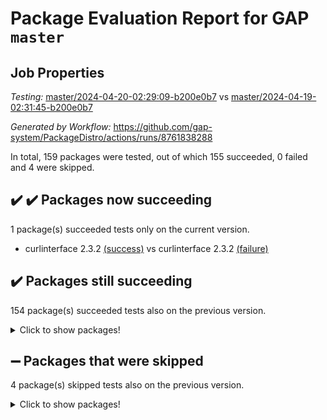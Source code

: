 # Package Evaluation Report for GAP `master`

## Job Properties

*Testing:* [master/2024-04-20-02:29:09-b200e0b7](https://github.com/gap-system/PackageDistro/blob/data/reports/master/2024-04-20-02:29:09-b200e0b7) vs [master/2024-04-19-02:31:45-b200e0b7](https://github.com/gap-system/PackageDistro/blob/data/reports/master/2024-04-19-02:31:45-b200e0b7)

*Generated by Workflow:* https://github.com/gap-system/PackageDistro/actions/runs/8761838288

In total, 159 packages were tested, out of which 155 succeeded, 0 failed and 4 were skipped.

## :heavy_check_mark: :heavy_check_mark: Packages now succeeding

1 package(s) succeeded tests only on the current version.
- curlinterface 2.3.2 [(success)](https://github.com/gap-system/PackageDistro/actions/runs/8761838288/job/24048988469) vs curlinterface 2.3.2 [(failure)](https://github.com/gap-system/PackageDistro/actions/runs/8747385344/job/24005953325)

## :heavy_check_mark: Packages still succeeding

154 package(s) succeeded tests also on the previous version.
<details><summary>Click to show packages!</summary>

- 4ti2interface 2023.02-04 [(success)](https://github.com/gap-system/PackageDistro/actions/runs/8761838288/job/24048984219)
- ace 5.6.2 [(success)](https://github.com/gap-system/PackageDistro/actions/runs/8761838288/job/24048984308)
- aclib 1.3.2 [(success)](https://github.com/gap-system/PackageDistro/actions/runs/8761838288/job/24048984377)
- agt 0.3.1 [(success)](https://github.com/gap-system/PackageDistro/actions/runs/8761838288/job/24048984457)
- alnuth 3.2.1 [(success)](https://github.com/gap-system/PackageDistro/actions/runs/8761838288/job/24048984543)
- anupq 3.3.0 [(success)](https://github.com/gap-system/PackageDistro/actions/runs/8761838288/job/24048984614)
- atlasrep 2.1.8 [(success)](https://github.com/gap-system/PackageDistro/actions/runs/8761838288/job/24048984684)
- autodoc 2023.06.19 [(success)](https://github.com/gap-system/PackageDistro/actions/runs/8761838288/job/24048984762)
- automata 1.15 [(success)](https://github.com/gap-system/PackageDistro/actions/runs/8761838288/job/24048985792)
- automgrp 1.3.2 [(success)](https://github.com/gap-system/PackageDistro/actions/runs/8761838288/job/24048985966)
- autpgrp 1.11 [(success)](https://github.com/gap-system/PackageDistro/actions/runs/8761838288/job/24048986094)
- cap 2024.04-01 [(success)](https://github.com/gap-system/PackageDistro/actions/runs/8761838288/job/24048986539)
- caratinterface 2.3.6 [(success)](https://github.com/gap-system/PackageDistro/actions/runs/8761838288/job/24048987040)
- cddinterface 2022.11.01 [(success)](https://github.com/gap-system/PackageDistro/actions/runs/8761838288/job/24048987126)
- circle 1.6.6 [(success)](https://github.com/gap-system/PackageDistro/actions/runs/8761838288/job/24048987200)
- classicpres 1.22 [(success)](https://github.com/gap-system/PackageDistro/actions/runs/8761838288/job/24048987278)
- cohomolo 1.6.11 [(success)](https://github.com/gap-system/PackageDistro/actions/runs/8761838288/job/24048987361)
- congruence 1.2.6 [(success)](https://github.com/gap-system/PackageDistro/actions/runs/8761838288/job/24048987455)
- corelg 1.56 [(success)](https://github.com/gap-system/PackageDistro/actions/runs/8761838288/job/24048987550)
- crime 1.6 [(success)](https://github.com/gap-system/PackageDistro/actions/runs/8761838288/job/24048987649)
- crisp 1.4.6 [(success)](https://github.com/gap-system/PackageDistro/actions/runs/8761838288/job/24048987773)
- crypting 0.10.4 [(success)](https://github.com/gap-system/PackageDistro/actions/runs/8761838288/job/24048987873)
- cryst 4.1.27 [(success)](https://github.com/gap-system/PackageDistro/actions/runs/8761838288/job/24048987980)
- crystcat 1.1.10 [(success)](https://github.com/gap-system/PackageDistro/actions/runs/8761838288/job/24048988131)
- ctbllib 1.3.9 [(success)](https://github.com/gap-system/PackageDistro/actions/runs/8761838288/job/24048988229)
- cubefree 1.19 [(success)](https://github.com/gap-system/PackageDistro/actions/runs/8761838288/job/24048988344)
- cvec 2.8.1 [(success)](https://github.com/gap-system/PackageDistro/actions/runs/8761838288/job/24048988570)
- datastructures 0.3.0 [(success)](https://github.com/gap-system/PackageDistro/actions/runs/8761838288/job/24048988656)
- deepthought 1.0.6 [(success)](https://github.com/gap-system/PackageDistro/actions/runs/8761838288/job/24048988733)
- design 1.8 [(success)](https://github.com/gap-system/PackageDistro/actions/runs/8761838288/job/24048988814)
- difsets 2.3.1 [(success)](https://github.com/gap-system/PackageDistro/actions/runs/8761838288/job/24048988892)
- digraphs 1.7.1 [(success)](https://github.com/gap-system/PackageDistro/actions/runs/8761838288/job/24048988989)
- edim 1.3.8 [(success)](https://github.com/gap-system/PackageDistro/actions/runs/8761838288/job/24048989088)
- example 4.3.4 [(success)](https://github.com/gap-system/PackageDistro/actions/runs/8761838288/job/24048989192)
- examplesforhomalg 2023.10-01 [(success)](https://github.com/gap-system/PackageDistro/actions/runs/8761838288/job/24048989298)
- factint 1.6.3 [(success)](https://github.com/gap-system/PackageDistro/actions/runs/8761838288/job/24048989427)
- ferret 1.0.10 [(success)](https://github.com/gap-system/PackageDistro/actions/runs/8761838288/job/24048989565)
- fga 1.5.0 [(success)](https://github.com/gap-system/PackageDistro/actions/runs/8761838288/job/24048989707)
- fining 1.5.6 [(success)](https://github.com/gap-system/PackageDistro/actions/runs/8761838288/job/24048989844)
- float 1.0.4 [(success)](https://github.com/gap-system/PackageDistro/actions/runs/8761838288/job/24048989979)
- format 1.4.4 [(success)](https://github.com/gap-system/PackageDistro/actions/runs/8761838288/job/24048990124)
- forms 1.2.11 [(success)](https://github.com/gap-system/PackageDistro/actions/runs/8761838288/job/24048990269)
- fplsa 1.2.6 [(success)](https://github.com/gap-system/PackageDistro/actions/runs/8761838288/job/24048990400)
- fr 2.4.13 [(success)](https://github.com/gap-system/PackageDistro/actions/runs/8761838288/job/24048990524)
- francy 2.0.3 [(success)](https://github.com/gap-system/PackageDistro/actions/runs/8761838288/job/24048990621)
- fwtree 1.3 [(success)](https://github.com/gap-system/PackageDistro/actions/runs/8761838288/job/24048990728)
- gapdoc 1.6.7 [(success)](https://github.com/gap-system/PackageDistro/actions/runs/8761838288/job/24048990841)
- gauss 2023.02-04 [(success)](https://github.com/gap-system/PackageDistro/actions/runs/8761838288/job/24048990921)
- gaussforhomalg 2023.11-01 [(success)](https://github.com/gap-system/PackageDistro/actions/runs/8761838288/job/24048991010)
- gbnp 1.0.5 [(success)](https://github.com/gap-system/PackageDistro/actions/runs/8761838288/job/24048991091)
- generalizedmorphismsforcap 2024.04-01 [(success)](https://github.com/gap-system/PackageDistro/actions/runs/8761838288/job/24048991198)
- genss 1.6.8 [(success)](https://github.com/gap-system/PackageDistro/actions/runs/8761838288/job/24048991294)
- gradedmodules 2024.01-01 [(success)](https://github.com/gap-system/PackageDistro/actions/runs/8761838288/job/24048991382)
- gradedringforhomalg 2023.08-01 [(success)](https://github.com/gap-system/PackageDistro/actions/runs/8761838288/job/24048991483)
- grape 4.9.0 [(success)](https://github.com/gap-system/PackageDistro/actions/runs/8761838288/job/24048991578)
- groupoids 1.74 [(success)](https://github.com/gap-system/PackageDistro/actions/runs/8761838288/job/24048991669)
- grpconst 2.6.5 [(success)](https://github.com/gap-system/PackageDistro/actions/runs/8761838288/job/24048991756)
- guarana 0.96.3 [(success)](https://github.com/gap-system/PackageDistro/actions/runs/8761838288/job/24048991843)
- guava 3.19 [(success)](https://github.com/gap-system/PackageDistro/actions/runs/8761838288/job/24048991933)
- hap 1.62 [(success)](https://github.com/gap-system/PackageDistro/actions/runs/8761838288/job/24048992015)
- hapcryst 0.1.15 [(success)](https://github.com/gap-system/PackageDistro/actions/runs/8761838288/job/24048992115)
- hecke 1.5.3 [(success)](https://github.com/gap-system/PackageDistro/actions/runs/8761838288/job/24048992199)
- help 4.0 [(success)](https://github.com/gap-system/PackageDistro/actions/runs/8761838288/job/24048992287)
- homalg 2024.01-01 [(success)](https://github.com/gap-system/PackageDistro/actions/runs/8761838288/job/24048992370)
- homalgtocas 2023.11-01 [(success)](https://github.com/gap-system/PackageDistro/actions/runs/8761838288/job/24048992458)
- idrel 2.46 [(success)](https://github.com/gap-system/PackageDistro/actions/runs/8761838288/job/24048992560)
- images 1.3.2 [(success)](https://github.com/gap-system/PackageDistro/actions/runs/8761838288/job/24048992666)
- intpic 0.3.0 [(success)](https://github.com/gap-system/PackageDistro/actions/runs/8761838288/job/24048992755)
- io 4.8.2 [(success)](https://github.com/gap-system/PackageDistro/actions/runs/8761838288/job/24048992842)
- io_forhomalg 2023.02-04 [(success)](https://github.com/gap-system/PackageDistro/actions/runs/8761838288/job/24048992940)
- irredsol 1.4.4 [(success)](https://github.com/gap-system/PackageDistro/actions/runs/8761838288/job/24048993015)
- json 2.2.0 [(success)](https://github.com/gap-system/PackageDistro/actions/runs/8761838288/job/24048993107)
- jupyterkernel 1.5.0 [(success)](https://github.com/gap-system/PackageDistro/actions/runs/8761838288/job/24048993228)
- jupyterviz 1.5.6 [(success)](https://github.com/gap-system/PackageDistro/actions/runs/8761838288/job/24048993337)
- kan 1.37 [(success)](https://github.com/gap-system/PackageDistro/actions/runs/8761838288/job/24048993431)
- kbmag 1.5.11 [(success)](https://github.com/gap-system/PackageDistro/actions/runs/8761838288/job/24048993510)
- laguna 3.9.6 [(success)](https://github.com/gap-system/PackageDistro/actions/runs/8761838288/job/24048993592)
- liealgdb 2.2.1 [(success)](https://github.com/gap-system/PackageDistro/actions/runs/8761838288/job/24048993663)
- liepring 2.8 [(success)](https://github.com/gap-system/PackageDistro/actions/runs/8761838288/job/24048993727)
- liering 2.4.2 [(success)](https://github.com/gap-system/PackageDistro/actions/runs/8761838288/job/24048993796)
- linearalgebraforcap 2024.04-02 [(success)](https://github.com/gap-system/PackageDistro/actions/runs/8761838288/job/24048993860)
- lins 0.9 [(success)](https://github.com/gap-system/PackageDistro/actions/runs/8761838288/job/24048993928)
- localizeringforhomalg 2023.10-01 [(success)](https://github.com/gap-system/PackageDistro/actions/runs/8761838288/job/24048993998)
- loops 3.4.3 [(success)](https://github.com/gap-system/PackageDistro/actions/runs/8761838288/job/24048994077)
- lpres 1.0.3 [(success)](https://github.com/gap-system/PackageDistro/actions/runs/8761838288/job/24048994158)
- majoranaalgebras 1.5.1 [(success)](https://github.com/gap-system/PackageDistro/actions/runs/8761838288/job/24048994238)
- mapclass 1.4.6 [(success)](https://github.com/gap-system/PackageDistro/actions/runs/8761838288/job/24048994310)
- matgrp 0.70 [(success)](https://github.com/gap-system/PackageDistro/actions/runs/8761838288/job/24048994388)
- matricesforhomalg 2024.02-01 [(success)](https://github.com/gap-system/PackageDistro/actions/runs/8761838288/job/24048994460)
- modisom 2.5.4 [(success)](https://github.com/gap-system/PackageDistro/actions/runs/8761838288/job/24048994518)
- modulepresentationsforcap 2024.04-01 [(success)](https://github.com/gap-system/PackageDistro/actions/runs/8761838288/job/24048994592)
- modules 2024.01-01 [(success)](https://github.com/gap-system/PackageDistro/actions/runs/8761838288/job/24048994677)
- monoidalcategories 2024.04-01 [(success)](https://github.com/gap-system/PackageDistro/actions/runs/8761838288/job/24048994758)
- nconvex 2022.09-01 [(success)](https://github.com/gap-system/PackageDistro/actions/runs/8761838288/job/24048994827)
- nilmat 1.4.2 [(success)](https://github.com/gap-system/PackageDistro/actions/runs/8761838288/job/24048994897)
- nock 1.5 [(success)](https://github.com/gap-system/PackageDistro/actions/runs/8761838288/job/24048994949)
- normalizinterface 1.3.6 [(success)](https://github.com/gap-system/PackageDistro/actions/runs/8761838288/job/24048995012)
- nq 2.5.11 [(success)](https://github.com/gap-system/PackageDistro/actions/runs/8761838288/job/24048995064)
- numericalsgps 1.3.1 [(success)](https://github.com/gap-system/PackageDistro/actions/runs/8761838288/job/24048995129)
- openmath 11.5.3 [(success)](https://github.com/gap-system/PackageDistro/actions/runs/8761838288/job/24048995187)
- orb 4.9.0 [(success)](https://github.com/gap-system/PackageDistro/actions/runs/8761838288/job/24048995243)
- packagemanager 1.4.3 [(success)](https://github.com/gap-system/PackageDistro/actions/runs/8761838288/job/24048995314)
- patternclass 2.4.3 [(success)](https://github.com/gap-system/PackageDistro/actions/runs/8761838288/job/24048995372)
- permut 2.0.5 [(success)](https://github.com/gap-system/PackageDistro/actions/runs/8761838288/job/24048995437)
- polenta 1.3.10 [(success)](https://github.com/gap-system/PackageDistro/actions/runs/8761838288/job/24048995498)
- polymaking 0.8.7 [(success)](https://github.com/gap-system/PackageDistro/actions/runs/8761838288/job/24048995572)
- primgrp 3.4.4 [(success)](https://github.com/gap-system/PackageDistro/actions/runs/8761838288/job/24048995624)
- profiling 2.5.4 [(success)](https://github.com/gap-system/PackageDistro/actions/runs/8761838288/job/24048995681)
- qdistrnd 0.9.4 [(success)](https://github.com/gap-system/PackageDistro/actions/runs/8761838288/job/24048995742)
- qpa 1.35 [(success)](https://github.com/gap-system/PackageDistro/actions/runs/8761838288/job/24048995837)
- quagroup 1.8.4 [(success)](https://github.com/gap-system/PackageDistro/actions/runs/8761838288/job/24048995943)
- radiroot 2.9 [(success)](https://github.com/gap-system/PackageDistro/actions/runs/8761838288/job/24048996016)
- rcwa 4.7.1 [(success)](https://github.com/gap-system/PackageDistro/actions/runs/8761838288/job/24048996107)
- rds 1.8 [(success)](https://github.com/gap-system/PackageDistro/actions/runs/8761838288/job/24048996196)
- recog 1.4.2 [(success)](https://github.com/gap-system/PackageDistro/actions/runs/8761838288/job/24048996282)
- repndecomp 1.3.0 [(success)](https://github.com/gap-system/PackageDistro/actions/runs/8761838288/job/24048996358)
- repsn 3.1.2 [(success)](https://github.com/gap-system/PackageDistro/actions/runs/8761838288/job/24048996442)
- resclasses 4.7.3 [(success)](https://github.com/gap-system/PackageDistro/actions/runs/8761838288/job/24048996518)
- ringsforhomalg 2023.11-02 [(success)](https://github.com/gap-system/PackageDistro/actions/runs/8761838288/job/24048996593)
- sco 2023.08-01 [(success)](https://github.com/gap-system/PackageDistro/actions/runs/8761838288/job/24048996664)
- scscp 2.4.2 [(success)](https://github.com/gap-system/PackageDistro/actions/runs/8761838288/job/24048996749)
- semigroups 5.3.7 [(success)](https://github.com/gap-system/PackageDistro/actions/runs/8761838288/job/24048996837)
- sglppow 2.4 [(success)](https://github.com/gap-system/PackageDistro/actions/runs/8761838288/job/24048996941)
- sgpviz 0.999.5 [(success)](https://github.com/gap-system/PackageDistro/actions/runs/8761838288/job/24048997032)
- simpcomp 2.1.14 [(success)](https://github.com/gap-system/PackageDistro/actions/runs/8761838288/job/24048997138)
- singular 2023.02.09 [(success)](https://github.com/gap-system/PackageDistro/actions/runs/8761838288/job/24048997251)
- sl2reps 1.1 [(success)](https://github.com/gap-system/PackageDistro/actions/runs/8761838288/job/24048997360)
- sla 1.5.3 [(success)](https://github.com/gap-system/PackageDistro/actions/runs/8761838288/job/24048997458)
- smallgrp 1.5.3 [(success)](https://github.com/gap-system/PackageDistro/actions/runs/8761838288/job/24048997564)
- smallsemi 0.6.13 [(success)](https://github.com/gap-system/PackageDistro/actions/runs/8761838288/job/24048997670)
- sonata 2.9.6 [(success)](https://github.com/gap-system/PackageDistro/actions/runs/8761838288/job/24048997772)
- sophus 1.27 [(success)](https://github.com/gap-system/PackageDistro/actions/runs/8761838288/job/24048997883)
- sotgrps 1.2 [(success)](https://github.com/gap-system/PackageDistro/actions/runs/8761838288/job/24048997998)
- spinsym 1.5.2 [(success)](https://github.com/gap-system/PackageDistro/actions/runs/8761838288/job/24048998129)
- standardff 1.0 [(success)](https://github.com/gap-system/PackageDistro/actions/runs/8761838288/job/24048998249)
- symbcompcc 1.3.2 [(success)](https://github.com/gap-system/PackageDistro/actions/runs/8761838288/job/24048998387)
- thelma 1.3 [(success)](https://github.com/gap-system/PackageDistro/actions/runs/8761838288/job/24048998505)
- tomlib 1.2.11 [(success)](https://github.com/gap-system/PackageDistro/actions/runs/8761838288/job/24048998608)
- toolsforhomalg 2023.11-01 [(success)](https://github.com/gap-system/PackageDistro/actions/runs/8761838288/job/24048998711)
- toric 1.9.5 [(success)](https://github.com/gap-system/PackageDistro/actions/runs/8761838288/job/24048998830)
- toricvarieties 2022.07.13 [(success)](https://github.com/gap-system/PackageDistro/actions/runs/8761838288/job/24048998935)
- transgrp 3.6.5 [(success)](https://github.com/gap-system/PackageDistro/actions/runs/8761838288/job/24048999072)
- typeset 1.2.2 [(success)](https://github.com/gap-system/PackageDistro/actions/runs/8761838288/job/24048999201)
- ugaly 4.1.3 [(success)](https://github.com/gap-system/PackageDistro/actions/runs/8761838288/job/24048999347)
- unipot 1.5 [(success)](https://github.com/gap-system/PackageDistro/actions/runs/8761838288/job/24048999476)
- unitlib 4.2.0 [(success)](https://github.com/gap-system/PackageDistro/actions/runs/8761838288/job/24048999605)
- utils 0.85 [(success)](https://github.com/gap-system/PackageDistro/actions/runs/8761838288/job/24048999724)
- uuid 0.7 [(success)](https://github.com/gap-system/PackageDistro/actions/runs/8761838288/job/24048999854)
- walrus 0.9991 [(success)](https://github.com/gap-system/PackageDistro/actions/runs/8761838288/job/24048999960)
- wedderga 4.10.5 [(success)](https://github.com/gap-system/PackageDistro/actions/runs/8761838288/job/24049000065)
- xmod 2.92 [(success)](https://github.com/gap-system/PackageDistro/actions/runs/8761838288/job/24049000173)
- xmodalg 1.23 [(success)](https://github.com/gap-system/PackageDistro/actions/runs/8761838288/job/24049000275)
- yangbaxter 0.10.3 [(success)](https://github.com/gap-system/PackageDistro/actions/runs/8761838288/job/24049000356)
- zeromqinterface 0.14 [(success)](https://github.com/gap-system/PackageDistro/actions/runs/8761838288/job/24049000438)
</details>

## :heavy_minus_sign: Packages that were skipped

4 package(s) skipped tests also on the previous version.
<details><summary>Click to show packages!</summary>

- browse 1.8.21 [(skipped)](https://github.com/gap-system/PackageDistro/actions/runs/8761838288/job/24048837951)
- itc 1.5.1 [(skipped)](https://github.com/gap-system/PackageDistro/actions/runs/8761838288/job/24048837951)
- polycyclic 2.16 [(skipped)](https://github.com/gap-system/PackageDistro/actions/runs/8761838288/job/24048837951)
- xgap 4.32 [(skipped)](https://github.com/gap-system/PackageDistro/actions/runs/8761838288/job/24048837951)
</details>

